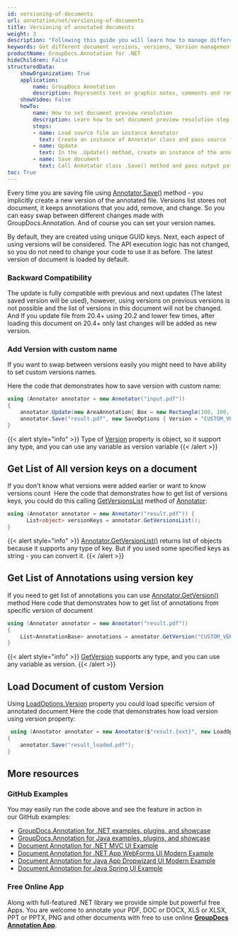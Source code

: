 ```yaml
---
id: versioning-of-documents
url: annotation/net/versioning-of-documents
title: Versioning of annotated documents
weight: 3
description: "Following this guide you will learn how to manage different versions of document using GroupDocs.Annotation for .NET API."
keywords: Get different document versions, versions, Version management
productName: GroupDocs.Annotation for .NET
hideChildren: False
structuredData:
    showOrganization: True
    application:    
        name: GroupDocs Annotation
        description: Represents text or graphic notes, comments and remarks attached to a specific part of the content of the document using C#
    showVideo: False
    howTo:
        name: How to set document preview resolution
        description: Learn how to set document preview resolution step by step
        steps:
        - name: Load source file an instance Annotator
          text: Create an instance of Annotator class and pass source file path as a constructor parameter. You may specify absolute or relative file path as per your requirements.
        - name: Update
          text: In the .Update() method, create an instance of the annotation class and set its coordinates using the Box class.
        - name: Save document
          text: Call Annotator class .Save() method and pass output path file and instance of the SaveOptions class and set the version.
toc: True
---
```


Every time you are saving file using [Annotator.Save()](https://apireference.groupdocs.com/annotation/net/groupdocs.annotation/annotator/methods/save/index) method - you implicitly create a new version of the annotated file. Versions list stores not document, it keeps annotations that you add, remove, and change. So you can easy swap between different changes made with GroupDocs.Annotation. And of course you can set your version names.

By default, they are created using unique GUID keys. Next, each aspect of using versions will be considered. The API execution logic has not changed, so you do not need to change your code to use it as before. The latest version of document is loaded by default. 

### Backward Compatibility

The update is fully compatible with previous and next updates (The latest saved version will be used), however, using versions on previous versions is not possible and the list of versions in this document will not be changed. And If you update file from 20.4+ using 20.2 and lower few times, after loading this document on 20.4+ only last changes will be added as new version.

### Add Version with custom name

If you want to swap between versions easily you might need to have ability to set custom versions names.

  
Here the code that demonstrates how to save version with custom name:

```csharp
using (Annotator annotator = new Annotator("input.pdf"))
{
	annotator.Update(new AreaAnnotation{ Box = new Rectangle(100, 100, 100, 100) });
	annotator.Save("result.pdf", new SaveOptions { Version = "CUSTOM_VERSION" });
}
```
{{< alert style="info" >}}
Type of [Version](https://apireference.groupdocs.com/annotation/net/groupdocs.annotation.options/saveoptions/properties/version) property is object, so it support any type, and you can use any variable as version variable
{{< /alert >}}
## Get List of All version keys on a document
If you don't know what versions were added earlier or want to know versions count 
Here the code that demonstrates how to get list of versions keys, you could do this calling [GetVersionsList](https://apireference.groupdocs.com/annotation/net/groupdocs.annotation/annotator/methods/getversionslist) method of [Annotator](https://apireference.groupdocs.com/annotation/net/groupdocs.annotation/annotator):
```csharp
using (Annotator annotator = new Annotator("result.pdf")) { 
      List<object> versionKeys = annotator.GetVersionsList();
}
```
{{< alert style="info" >}}
[Annotator.GetVersionList()](https://apireference.groupdocs.com/annotation/net/groupdocs.annotation/annotator/methods/getversionslist) returns list of objects because it supports any type of key. But if you used some specified keys as string - you can convert it.
{{< /alert >}}
## Get List of Annotations using version key
If you need to get list of annotations you can use [Annotator.GetVersion()](https://apireference.groupdocs.com/annotation/net/groupdocs.annotation/annotator/methods/getversionslist) method
Here code that demonstrates how to get list of annotations from specific version of document
```csharp
using (Annotator annotator = new Annotator("result.pdf"))
{
    List<AnnotationBase> annotations = annotator.GetVersion("CUSTOM_VERSION");
}
```
{{< alert style="info" >}}
[GetVersion](https://apireference.groupdocs.com/annotation/net/groupdocs.annotation/annotator/methods/getversionslist) supports any type, and you can use any variable as version.
{{< /alert >}}
## Load Document of custom Version
Using [LoadOptions.Version](https://apireference.groupdocs.com/annotation/net/groupdocs.annotation.options/loadoptions/properties/version) property you could load specific version of annotated document
Here the code that demonstrates how load version using version property:
```csharp
 using (Annotator annotator = new Annotator($"result.{ext}", new LoadOptions { Version = "CUSTOM_VERSION" }))
{
	annotator.Save("result_loaded.pdf");
}
```
## More resources
### GitHub Examples
You may easily run the code above and see the feature in action in our GitHub examples:
*   [GroupDocs.Annotation for .NET examples, plugins, and showcase](https://github.com/groupdocs-annotation/GroupDocs.Annotation-for-.NET)
*   [GroupDocs.Annotation for Java examples, plugins, and showcase](https://github.com/groupdocs-annotation/GroupDocs.Annotation-for-Java)
*   [Document Annotation for .NET MVC UI Example](https://github.com/groupdocs-annotation/GroupDocs.Annotation-for-.NET-MVC) 
*   [Document Annotation for .NET App WebForms UI Modern Example](https://github.com/groupdocs-annotation/GroupDocs.Annotation-for-.NET-WebForms)
*   [Document Annotation for Java App Dropwizard UI Modern Example](https://github.com/groupdocs-annotation/GroupDocs.Annotation-for-Java-Dropwizard)
*   [Document Annotation for Java Spring UI Example](https://github.com/groupdocs-annotation/GroupDocs.Annotation-for-Java-Spring)
### Free Online App
Along with full-featured .NET library we provide simple but powerful free Apps.
You are welcome to annotate your PDF, DOC or DOCX, XLS or XLSX, PPT or PPTX, PNG and other documents with free to use online **[GroupDocs Annotation App](https://products.groupdocs.app/annotation)**.
